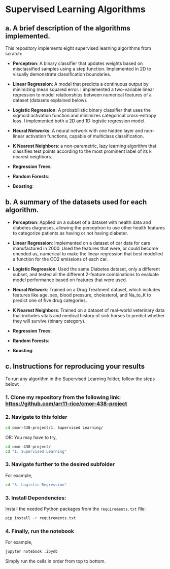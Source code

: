 # Supervised Learning Algorithms

## a. A brief description of the algorithms implemented.

This repository implements eight supervised learning algorithms from scratch:

- **Perceptron**: A binary classifier that updates weights based on misclassified samples using a step function. Implemented in 2D to visually demonstrate classification boundaries.

- **Linear Regression**: A model that predicts a continuous output by minimizing mean squared error. I implemented a two-variable linear regression to model relationships between numerical features of a dataset (datasets explained below).

- **Logistic Regression**: A probabilistic binary classifier that uses the sigmoid activation function and minimizes categorical cross-entropy loss. I implemented both a 2D and 1D logistic regression model.

- **Neural Networks**: A  neural network with one hidden layer and non-linear activation functions, capable of multiclass classification. 

- **K Nearest Neighbors**: a non-parametric, lazy learning algorithm that classifies test points according to the most prominent label of its k nearest neighbors.

- **Regression Trees**:
- **Random Forests**:
- **Boosting**:


## b. A summary of the datasets used for each algorithm.

- **Perceptron**: Applied on a subset of a dataset with health data and diabetes diagnoses, allowing the perceptron to use other health features to categorize patients as having or not having diabeter.

- **Linear Regression**: Implemented on a dataset of car data for cars manufactured in 2000. Used the features that were, or could become encoded as, numerical to make the linear regression that best modelled a function for the CO2 emissions of each car.

- **Logistic Regression**: Used the same Diabetes dataset, only a different subset, and tested all the different 2-feature combinations to evaluate model performance based on features that were used. 

- **Neural Network**: Trained on a Drug Treatment dataset, which includes features like age, sex, blood pressure, cholesterol, and Na_to_K to predict one of five drug categories.

- **K Nearest Neighbors**: Trained on a dataset of real-world veterinary data that includes vitals and medical history of sick horses to predict whether they will survive (binary category).

- **Regression Trees**:
- **Random Forests**:
- **Boosting**:


## c. Instructions for reproducing your results

To run any algorithm in the Supervised Learning folder, follow the steps below:

### 1. Clone my repository from the following link: https://github.com/arr11-rice/cmor-438-project

### 2. Navigate to this folder
```bash
cd cmor-438-project/1. Supervised Learning/
```
OR:
You may have to try,
```bash
cd cmor-438-project/   
cd "1. Supervised Learning"
```
### 3. Navigate further to the desired subfolder
For example,
```bash
cd "3. Logistic Regression"
```
### 3. Install Dependencies: 

Install the needed Python packages from the `requirements.txt` file:
```bash
pip install -r requirements.txt
```
### 4. Finally, run the notebook
For example, 
```bash
jupyter notebook .ipynb
```
Simply run the cells in order from top to bottom.